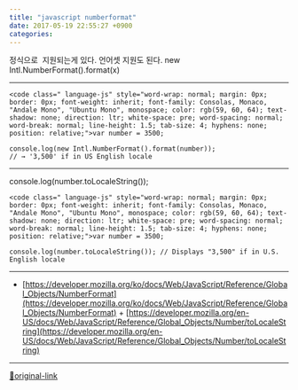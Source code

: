 ```yaml
---
title: "javascript numberformat"
date: 2017-05-19 22:55:27 +0900
categories: 
---
```

  

정식으로  지원되는게 있다.
언어셋 지원도 된다.
new Intl.NumberFormat().format(x)  
  


- - - - - -

    <code class=" language-js" style="word-wrap: normal; margin: 0px; border: 0px; font-weight: inherit; font-family: Consolas, Monaco, "Andale Mono", "Ubuntu Mono", monospace; color: rgb(59, 60, 64); text-shadow: none; direction: ltr; white-space: pre; word-spacing: normal; word-break: normal; line-height: 1.5; tab-size: 4; hyphens: none; position: relative;">var number = 3500;
    
    console.log(new Intl.NumberFormat().format(number));
    // → '3,500' if in US English locale
- - - - - -

console.log(number.toLocaleString());
  
  
    <code class=" language-js" style="word-wrap: normal; margin: 0px; border: 0px; font-weight: inherit; font-family: Consolas, Monaco, "Andale Mono", "Ubuntu Mono", monospace; color: rgb(59, 60, 64); text-shadow: none; direction: ltr; white-space: pre; word-spacing: normal; word-break: normal; line-height: 1.5; tab-size: 4; hyphens: none; position: relative;">var number = 3500;
    
    console.log(number.toLocaleString()); // Displays "3,500" if in U.S. English locale
  
  








***
+ [https://developer.mozilla.org/ko/docs/Web/JavaScript/Reference/Global_Objects/NumberFormat](https://developer.mozilla.org/ko/docs/Web/JavaScript/Reference/Global_Objects/NumberFormat)  + [https://developer.mozilla.org/en-US/docs/Web/JavaScript/Reference/Global_Objects/Number/toLocaleString](https://developer.mozilla.org/en-US/docs/Web/JavaScript/Reference/Global_Objects/Number/toLocaleString)


***
[🔗original-link](http://www.mins01.com/mh/tech/read/1080)